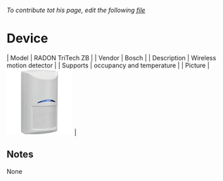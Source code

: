 
*To contribute tot his page, edit the following
[file](https://github.com/Koenkk/zigbee2mqtt.io/blob/master/docgen/device_page_notes.js)*

# Device

| Model | RADON TriTech ZB  |
| Vendor  | Bosch  |
| Description | Wireless motion detector |
| Supports | occupancy and temperature |
| Picture | ![../images/devices/RADON-TriTech-ZB.jpg](../images/devices/RADON-TriTech-ZB.jpg) |

## Notes

None
